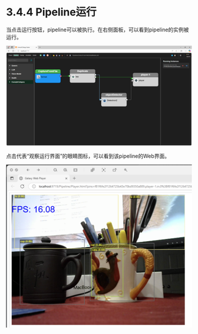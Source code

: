# 	3.4.4 Pipeline运行

当点击运行按钮，pipeline可以被执行。在右侧面板，可以看到pipeline的实例被运行。

![image-20250501071745548](images/pinpeline-run.png)

点击代表“观察运行界面”的眼睛图标，可以看到该pipeline的Web界面。

![image-20250510103926265](images/pipeline-run.png)

